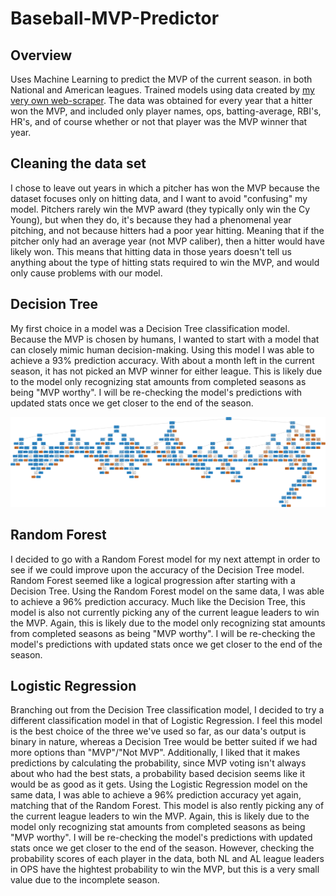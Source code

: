 # Baseball-MVP-Predictor

## Overview
Uses Machine Learning to predict the MVP of the current season. in both National and American leagues. Trained models using data created by [my very own web-scraper](https://github.com/jblackledge/MLBStatScraper). The data was obtained for every year that a hitter won the MVP, and included only player names, ops, batting-average, RBI's, HR's, and of course whether or not that player was the MVP winner that year.

## Cleaning the data set
I chose to leave out years in which a pitcher has won the MVP because the dataset focuses only on hitting data, and I want to avoid "confusing" my model. Pitchers rarely win the MVP award (they typically only win the Cy Young), but when they do, it's because they had a phenomenal year pitching, and not because hitters had a poor year hitting. Meaning that if the pitcher only had an average year (not MVP caliber), then a hitter would have likely won. This means that hitting data in those years doesn't tell us anything about the type of hitting stats required to win the MVP, and would only cause problems with our model. 

## Decision Tree
My first choice in a model was a Decision Tree classification model. Because the MVP is chosen by humans, I wanted to start with a model that can closely mimic human decision-making. Using this model I was able to achieve a 93% prediction accuracy. With about a month left in the current season, it has not picked an MVP winner for either league. This is likely due to the model only recognizing stat amounts from completed seasons as being "MVP worthy". I will be re-checking the model's predictions with updated stats once we get closer to the end of the season.

![Decision Tree Image](/DecisionTree/mvp-predictor-decisiontree.png)

## Random Forest
I decided to go with a Random Forest model for my next attempt in order to see if we could improve upon the accuracy of the Decision Tree model. Random Forest seemed like a logical progression after starting with a Decision Tree. Using the Random Forest model on the same data, I was able to achieve a 96% prediction accuracy. Much like the Decision Tree, this model is also not currently picking any of the current league leaders to win the MVP. Again, this is likely due to the model only recognizing stat amounts from completed seasons as being "MVP worthy". I will be re-checking the model's predictions with updated stats once we get closer to the end of the season. 

## Logistic Regression
Branching out from the Decision Tree classification model, I decided to try a different classification model in that of Logistic Regression. I feel this model is the best choice of the three we've used so far, as our data's output is binary in nature, whereas a Decision Tree would be better suited if we had more options than "MVP"/"Not MVP". Additionally, I liked that it makes predictions by calculating the probability, since MVP voting isn't always about who had the best stats, a probability based decision seems like it would be as good as it gets. Using the Logistic Regression model on the same data, I was able to achieve a 96% prediction accuracy yet again, matching that of the Random Forest. This model is also rently picking any of the current league leaders to win the MVP. Again, this is likely due to the model only recognizing stat amounts from completed seasons as being "MVP worthy". I will be re-checking the model's predictions with updated stats once we get closer to the end of the season. However, checking the probability scores of each player in the data, both NL and AL league leaders in OPS have the hightest probability to win the MVP, but this is a very small value due to the incomplete season. 
